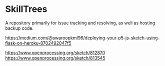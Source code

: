 # SkillTrees
A repository primarily for issue tracking and resolving, as well as hosting backup code.

https://medium.com/@swaroopkml96/deploying-your-p5-js-sketch-using-flask-on-heroku-8702492047f5


https://www.openprocessing.org/sketch/812870  
https://www.openprocessing.org/sketch/813545

